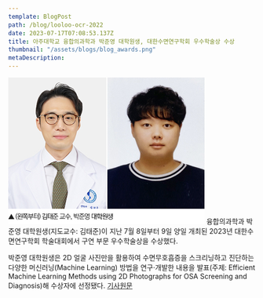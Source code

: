```yaml
---
template: BlogPost
path: /blog/looloo-ocr-2022
date: 2023-07-17T07:08:53.137Z
title: 아주대학교 융합의과학과 박준영 대학원생, 대한수면연구학회 우수학술상 수상
thumbnail: "/assets/blogs/blog_awards.png"
metaDescription:
---
```

![Pic](./static/assets/blogs/blog_1.jpg)
융합의과학과 박준영 대학원생(지도교수: 김태준)이 지난 7월 8일부터 9일 양일 개최된 2023년 대한수면연구학회 학술대회에서 구연 부문 우수학술상을 수상했다.

박준영 대학원생은 2D 얼굴 사진만을 활용하여 수면무호흡증을 스크리닝하고 진단하는 다양한 머신러닝(Machine Learning) 방법을 연구·개발한 내용을 발표(주제: Efficient Machine Learning Methods using 2D Photographs for OSA Screening and Diagnosis)해 수상자에 선정됐다.
[기사원문](https://www.ajoumc.or.kr/board/commBoardMDNewsView.do?no=66435)

